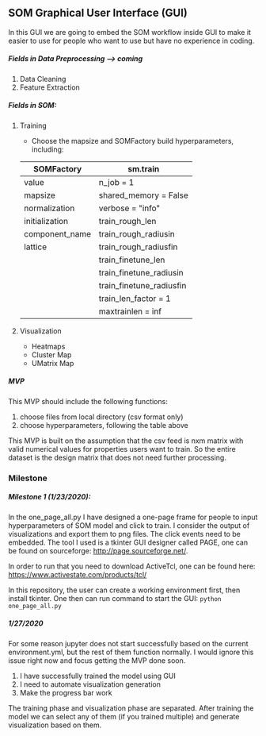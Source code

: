 ## SOM Graphical User Interface (GUI)

In this GUI we are going to embed the SOM workflow inside GUI to make it easier to use for people who want to use but have no experience in coding.

##### Fields in Data Preprocessing --> coming 
1. Data Cleaning
2. Feature Extraction

##### Fields in SOM:
1. Training
   * Choose the mapsize and SOMFactory build hyperparameters, including:

    | SOMFactory    | sm.train                 |
    | ------------- | -------------            |
    | value         | n_job = 1                |
    | mapsize       | shared_memory = False    |
    | normalization | verbose = "info"         |
    | initialization| train_rough_len          |
    | component_name| train_rough_radiusin     |
    | lattice       | train_rough_radiusfin    |
    |               | train_finetune_len       |
    |               | train_finetune_radiusin  |
    |               | train_finetune_radiusfin |
    |               | train_len_factor = 1     |
    |               | maxtrainlen = inf        |

2. Visualization
   * Heatmaps
   * Cluster Map 
   * UMatrix Map

##### MVP

This MVP should include the following functions:

1. choose files from local directory (csv format only)
2. choose hyperparameters, following the table above

This MVP is built on the assumption that the csv feed is nxm matrix with valid numerical values for properties users want to train. So the entire dataset is the design matrix that does not need further processing.


### Milestone

##### Milestone 1 (1/23/2020):

In the one_page_all.py I have designed a one-page frame for people to input hyperparameters of SOM model and click to train. I consider the output of visualizations and export them to png files. The click events need to be embedded. The tool I used is a tkinter GUI designer called PAGE, one can be found on sourceforge: http://page.sourceforge.net/. 

In order to run that you need to download ActiveTcl, one can be found here: https://www.activestate.com/products/tcl/ 

In this repository, the user can create a working environment first, then install tkinter. One then can run command to start the GUI:
`
python one_page_all.py
`

##### 1/27/2020

For some reason jupyter does not start successfully based on the current environment.yml, but the rest of them function normally. I would ignore this issue right now and focus getting the MVP done soon. 

1. I have successfully trained the model using GUI
2. I need to automate visualization generation
3. Make the progress bar work


The training phase and visualization phase are separated. After training the model we can select any of them (if you trained multiple) and generate visualization based on them.